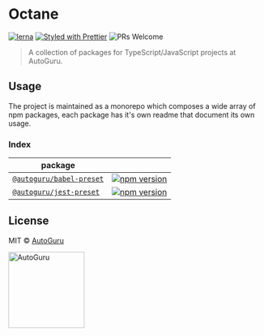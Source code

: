 # Octane

[![lerna](https://img.shields.io/badge/maintained%20with-lerna-cc00ff.svg?style=flat-square)](https://lernajs.io/)
[![Styled with Prettier](https://img.shields.io/badge/styled%20with-prettier-ff69b4.svg?style=flat-square)](https://github.com/prettier/prettier)
![PRs Welcome](https://img.shields.io/badge/PRs-welcome-brightgreen.svg?style=flat-square)

> A collection of packages for TypeScript/JavaScript projects at AutoGuru.

## Usage

The project is maintained as a monorepo which composes a wide array of npm packages, each package has it's own readme that document its own usage.

### Index

| package                                           |                                                                                                                                                                                   |
| ------------------------------------------------- | --------------------------------------------------------------------------------------------------------------------------------------------------------------------------------- |
| [`@autoguru/babel-preset`](packages/babel-preset) | [![npm version](http://img.shields.io/npm/v/@autoguru/babel-preset.svg?style=flat-square)](https://npmjs.org/package/@autoguru/babel-preset 'View @autoguru/babel-preset on npm') |
| [`@autoguru/jest-preset`](packages/jest-preset)   | [![npm version](http://img.shields.io/npm/v/@autoguru/jest-preset.svg?style=flat-square)](https://npmjs.org/package/@autoguru/jest-preset 'View @autoguru/jest-preset on npm')    |

## License

MIT &copy; [AutoGuru](https://www.autoguru.com.au/)

<a href="http://www.autoguru.com.au/"><img src="https://cdn.autoguru.com.au/images/logos/autoguru.svg" alt="AutoGuru" width="150" /></a>
